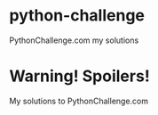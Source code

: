 # python-challenge
PythonChallenge.com my solutions

# Warning! Spoilers!

My solutions to PythonChallenge.com
